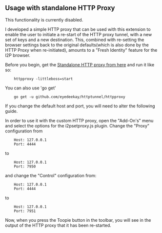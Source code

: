Usage with standalone HTTP Proxy
--------------------------------

This functionality is currently disabled.

I developed a simple HTTP proxy that can be used with this extension to enable the
user to initiate a re-start of the HTTP proxy tunnel, with a new set of keys and a
new destination. This, combined with re-setting the browser settings back to the
original defaults(which is also done by the HTTP Proxy when re-initiated), amounts
to a "Fresh Identity" feature for the I2P browser.

Before you begin, get the [Standalone HTTP proxy from here](http://github.com/eyedeekay/httptunnel)
and run it like so:

        httpproxy -littleboss=start

You can also use 'go get'

        go get -u github.com/eyedeekay/httptunnel/httpproxy

If you change the default host and port, you will need to alter the following guide.

In order to use it with the custom HTTP proxy, open the "Add-On's" menu and select
the options for the i2psetproxy.js plugin. Change the "Proxy" configuration from

        Host: 127.0.0.1
        Port: 4444

to

        Host: 127.0.0.1
        Port: 7950

and change the "Control" configuration from:

        Host: 127.0.0.1
        Port: 4444

to

        Host: 127.0.0.1
        Port: 7951

Now, when you press the Toopie button in the toolbar, you will see in the output
of the HTTP proxy that it has been re-started.
